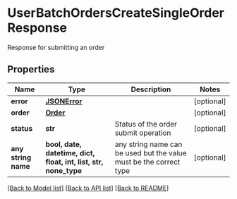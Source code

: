 # UserBatchOrdersCreateSingleOrderResponse

Response for submitting an order

## Properties
Name | Type | Description | Notes
------------ | ------------- | ------------- | -------------
**error** | [**JSONError**](JSONError.md) |  | [optional] 
**order** | [**Order**](Order.md) |  | [optional] 
**status** | **str** | Status of the order submit operation | [optional] 
**any string name** | **bool, date, datetime, dict, float, int, list, str, none_type** | any string name can be used but the value must be the correct type | [optional]

[[Back to Model list]](../README.md#documentation-for-models) [[Back to API list]](../README.md#documentation-for-api-endpoints) [[Back to README]](../README.md)



